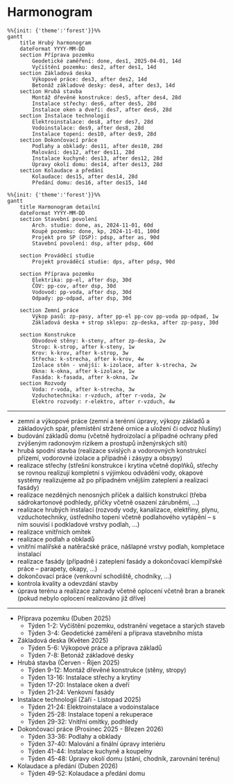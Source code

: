 # Harmonogram

```mermaid
%%{init: {'theme':'forest'}}%%
gantt
    title Hrubý harmonogram
    dateFormat YYYY-MM-DD
    section Příprava pozemku
        Geodetické zaměření: done, des1, 2025-04-01, 14d
        Vyčištění pozemku: des2, after des1, 14d
    section Základová deska
        Výkopové práce: des3, after des2, 14d
        Betonáž základové desky: des4, after des3, 14d
    section Hrubá stavba
        Montáž dřevěné konstrukce: des5, after des4, 28d
        Instalace střechy: des6, after des5, 28d
        Instalace oken a dveří: des7, after des6, 28d
    section Instalace technologií
        Elektroinstalace: des8, after des7, 28d
        Vodoinstalace: des9, after des8, 28d
        Instalace topení: des10, after des9, 28d
    section Dokončovací práce
        Podlahy a obklady: des11, after des10, 28d
        Malování: des12, after des11, 28d
        Instalace kuchyně: des13, after des12, 28d
        Úpravy okolí domu: des14, after des13, 28d
    section Kolaudace a předání
        Kolaudace: des15, after des14, 28d
        Předání domu: des16, after des15, 14d

```

```mermaid
%%{init: {'theme':'forest'}}%%
gantt
    title Harmonogram detailní
    dateFormat YYYY-MM-DD
    section Stavební povolení
        Arch. studie: done, as, 2024-11-01, 60d
        Koupě pozemku: done, kp, 2024-11-01, 100d
        Projekt pro SP (DSP): pdsp, after as, 90d
        Stavební povolení: dsp, after pdsp, 60d

    section Prováděcí studie
        Projekt prováděcí studie: dps, after pdsp, 90d

    section Příprava pozemku
        Elektrika: pp-el, after dsp, 30d
        ČOV: pp-cov, after dsp, 30d
        Vodovod: pp-voda, after dsp, 30d
        Odpady: pp-odpad, after dsp, 30d

    section Zemní práce
        Výkop pasů: zp-pasy, after pp-el pp-cov pp-voda pp-odpad, 1w
        Základová deska + strop sklepu: zp-deska, after zp-pasy, 30d

    section Konstrukce
        Obvodové stěny: k-steny, after zp-deska, 2w
        Strop: k-strop, after k-steny, 1w
        Krov: k-krov, after k-strop, 3w
        Střecha: k-strecha, after k-krov, 4w
        Izolace stěn - vnější: k-izolace, after k-strecha, 2w
        Okna: k-okna, after k-izolace, 1w
        Fasáda: k-fasada, after k-okna, 2w
    section Rozvody
        Voda: r-voda, after k-strecha, 3w
        Vzduchotechnika: r-vzduch, after r-voda, 2w
        Elektro rozvody: r-elektro, after r-vzduch, 4w

```

---

- zemní a výkopové práce (zemní a terénní úpravy, výkopy základů a základových spár, přemístění stržené ornice a uložení
  či odvoz hlušiny)
- budování základů domu (včetně hydroizolací a případné ochrany před zvýšeným radonovým rizikem a prostupů inženýrských
  sítí)
- hrubá spodní stavba (realizace svislých a vodorovných konstrukcí přízemí, vodorovné izolace a případně i zásypy a
  obsypy)
- realizace střechy (střešní konstrukce i krytina včetně doplňků, střechy se rovnou realizují kompletní s výjimkou
  odvádění vody, okapové systémy realizujeme až po případném vnějším zateplení a realizaci fasády)
- realizace nezděných nenosných příček a dalších konstrukcí (třeba sádrokartonové podhledy, příčky včetně osazení
  zárubněmi, …)
- realizace hrubých instalací (rozvody vody, kanalizace, elektřiny, plynu, vzduchotechniky, ústředního topení včetně
  podlahového vytápění – s ním souvisí i podkladové vrstvy podlah, …)
- realizace vnitřních omítek
- realizace podlah a obkladů
- vnitřní malířské a natěračské práce, nášlapné vrstvy podlah, kompletace instalací
- realizace fasády (případně i zateplení fasády a dokončovací klempířské práce – parapety, okapy, …)
- dokončovací práce (venkovní schodiště, chodníky, …)
- kontrola kvality a odevzdání stavby
- úprava terénu a realizace zahrady včetně oplocení včetně bran a branek (pokud nebylo oplocení realizováno již dříve)

---

- Příprava pozemku (Duben 2025)
    - Týden 1-2: Vyčištění pozemku, odstranění vegetace a starých staveb
    - Týden 3-4: Geodetické zaměření a příprava stavebního místa
- Základová deska (Květen 2025)
    - Týden 5-6: Výkopové práce a příprava základů
    - Týden 7-8: Betonáž základové desky
- Hrubá stavba (Červen - Říjen 2025)
    - Týden 9-12: Montáž dřevěné konstrukce (stěny, stropy)
    - Týden 13-16: Instalace střechy a krytiny
    - Týden 17-20: Instalace oken a dveří
    - Týden 21-24: Venkovní fasády
- Instalace technologií (Září - Listopad 2025)
    - Týden 21-24: Elektroinstalace a vodoinstalace
    - Týden 25-28: Instalace topení a rekuperace
    - Týden 29-32: Vnitřní omítky, podhledy
- Dokončovací práce (Prosinec 2025 - Březen 2026)
    - Týden 33-36: Podlahy a obklady
    - Týden 37-40: Malování a finální úpravy interiéru
    - Týden 41-44: Instalace kuchyně a koupelny
    - Týden 45-48: Úpravy okolí domu (stání, chodník, zarovnání terénu)
- Kolaudace a předání (Duben 2026)
    - Týden 49-52: Kolaudace a předání domu